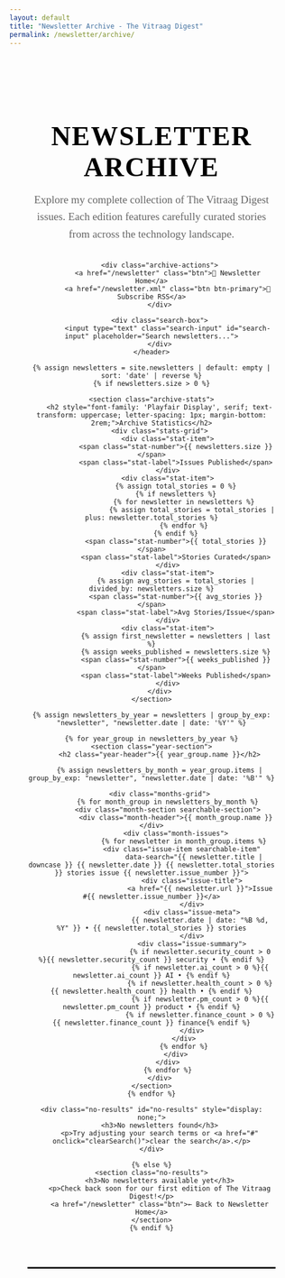 ```yaml
---
layout: default
title: "Newsletter Archive - The Vitraag Digest"
permalink: /newsletter/archive/
---
```


<style>
    @import url('https://fonts.googleapis.com/css2?family=Playfair+Display:wght@400;700;900&family=Source+Serif+Pro:wght@400;600;700&display=swap');
    
    .archive-container {
        max-width: 1000px;
        margin: 0 auto;
        padding: 3rem 2rem;
        font-family: 'Source Serif Pro', Georgia, serif;
    }
    
    .archive-header {
        text-align: center;
        margin-bottom: 4rem;
        border-bottom: 3px solid #000;
        padding-bottom: 3rem;
    }
    
    .archive-header h1 {
        font-family: 'Playfair Display', serif;
        font-size: 3rem;
        font-weight: 900;
        letter-spacing: 2px;
        text-transform: uppercase;
        color: #000;
        margin-bottom: 1rem;
    }
    
    .archive-description {
        font-size: 1.2rem;
        color: #666;
        max-width: 600px;
        margin: 0 auto 2rem;
        line-height: 1.6;
    }
    
    .archive-actions {
        margin: 2rem 0;
    }
    
    .btn {
        display: inline-block;
        padding: 0.8rem 1.5rem;
        margin: 0.5rem;
        border: 2px solid #000;
        text-decoration: none;
        color: #000;
        font-weight: 600;
        text-transform: uppercase;
        letter-spacing: 1px;
        transition: all 0.3s ease;
    }
    
    .btn:hover {
        background: #000;
        color: #fff;
    }
    
    .btn-primary {
        background: #000;
        color: #fff;
    }
    
    .btn-primary:hover {
        background: #333;
    }
    
    .search-box {
        max-width: 400px;
        margin: 2rem auto;
        position: relative;
    }
    
    .search-input {
        width: 100%;
        padding: 1rem;
        border: 2px solid #000;
        font-size: 1rem;
        font-family: inherit;
    }
    
    .search-input:focus {
        outline: none;
        background: #f8f8f8;
    }
    
    .archive-stats {
        background: #f8f8f8;
        border: 2px solid #000;
        padding: 2rem;
        margin: 3rem 0;
        text-align: center;
    }
    
    .stats-grid {
        display: grid;
        grid-template-columns: repeat(auto-fit, minmax(150px, 1fr));
        gap: 2rem;
    }
    
    .stat-item {
        text-align: center;
    }
    
    .stat-number {
        font-size: 2rem;
        font-weight: 700;
        display: block;
        margin-bottom: 0.5rem;
        color: #000;
    }
    
    .stat-label {
        font-size: 0.9rem;
        color: #666;
        text-transform: uppercase;
        letter-spacing: 1px;
    }
    
    .year-section {
        margin: 4rem 0;
    }
    
    .year-header {
        font-family: 'Playfair Display', serif;
        font-size: 2rem;
        font-weight: 700;
        text-transform: uppercase;
        letter-spacing: 1px;
        margin-bottom: 2rem;
        padding-bottom: 1rem;
        border-bottom: 2px solid #000;
        color: #000;
    }
    
    .months-grid {
        display: grid;
        grid-template-columns: repeat(auto-fit, minmax(300px, 1fr));
        gap: 2rem;
    }
    
    .month-section {
        border: 2px solid #000;
        background: #fff;
    }
    
    .month-header {
        background: #000;
        color: #fff;
        padding: 1rem;
        font-family: 'Playfair Display', serif;
        font-size: 1.3rem;
        font-weight: 700;
        text-transform: uppercase;
        letter-spacing: 1px;
        text-align: center;
    }
    
    .month-issues {
        padding: 1.5rem;
    }
    
    .issue-item {
        padding: 1rem 0;
        border-bottom: 1px solid #eee;
    }
    
    .issue-item:last-child {
        border-bottom: none;
    }
    
    .issue-title {
        font-weight: 700;
        margin-bottom: 0.5rem;
    }
    
    .issue-title a {
        text-decoration: none;
        color: #000;
        font-size: 1.1rem;
    }
    
    .issue-title a:hover {
        color: #0066cc;
    }
    
    .issue-meta {
        color: #666;
        font-size: 0.9rem;
        margin-bottom: 0.5rem;
    }
    
    .issue-summary {
        color: #444;
        line-height: 1.6;
        font-size: 0.95rem;
    }
    
    .no-results {
        text-align: center;
        padding: 3rem;
        color: #666;
        font-style: italic;
    }
    
    .back-to-top {
        position: fixed;
        bottom: 2rem;
        right: 2rem;
        background: #000;
        color: #fff;
        border: none;
        padding: 1rem;
        cursor: pointer;
        border-radius: 50%;
        display: none;
        transition: all 0.3s ease;
    }
    
    .back-to-top:hover {
        background: #333;
    }
    
    /* Responsive design */
    @media (max-width: 768px) {
        .archive-container {
            padding: 2rem 1rem;
        }
        
        .archive-header h1 {
            font-size: 2rem;
            letter-spacing: 1px;
        }
        
        .months-grid {
            grid-template-columns: 1fr;
        }
        
        .stats-grid {
            grid-template-columns: repeat(2, 1fr);
        }
        
        .btn {
            display: block;
            margin: 0.5rem 0;
            text-align: center;
        }
    }
</style>

<div class="archive-container">
    <header class="archive-header">
        <h1>Newsletter Archive</h1>
        <div class="archive-description">
            Explore my complete collection of The Vitraag Digest issues. 
            Each edition features carefully curated stories from across the technology landscape.
        </div>
        
        <div class="archive-actions">
            <a href="/newsletter" class="btn">📧 Newsletter Home</a>
            <a href="/newsletter.xml" class="btn btn-primary">📡 Subscribe RSS</a>
        </div>
        
        <div class="search-box">
            <input type="text" class="search-input" id="search-input" placeholder="Search newsletters...">
        </div>
    </header>

    {% assign newsletters = site.newsletters | default: empty | sort: 'date' | reverse %}
    {% if newsletters.size > 0 %}
    
    <section class="archive-stats">
        <h2 style="font-family: 'Playfair Display', serif; text-transform: uppercase; letter-spacing: 1px; margin-bottom: 2rem;">Archive Statistics</h2>
        <div class="stats-grid">
            <div class="stat-item">
                <span class="stat-number">{{ newsletters.size }}</span>
                <span class="stat-label">Issues Published</span>
            </div>
            <div class="stat-item">
                {% assign total_stories = 0 %}
                {% if newsletters %}
                    {% for newsletter in newsletters %}
                        {% assign total_stories = total_stories | plus: newsletter.total_stories %}
                    {% endfor %}
                {% endif %}
                <span class="stat-number">{{ total_stories }}</span>
                <span class="stat-label">Stories Curated</span>
            </div>
            <div class="stat-item">
                {% assign avg_stories = total_stories | divided_by: newsletters.size %}
                <span class="stat-number">{{ avg_stories }}</span>
                <span class="stat-label">Avg Stories/Issue</span>
            </div>
            <div class="stat-item">
                {% assign first_newsletter = newsletters | last %}
                {% assign weeks_published = newsletters.size %}
                <span class="stat-number">{{ weeks_published }}</span>
                <span class="stat-label">Weeks Published</span>
            </div>
        </div>
    </section>

    {% assign newsletters_by_year = newsletters | group_by_exp: "newsletter", "newsletter.date | date: '%Y'" %}
    
    {% for year_group in newsletters_by_year %}
    <section class="year-section">
        <h2 class="year-header">{{ year_group.name }}</h2>
        
        {% assign newsletters_by_month = year_group.items | group_by_exp: "newsletter", "newsletter.date | date: '%B'" %}
        
        <div class="months-grid">
            {% for month_group in newsletters_by_month %}
            <div class="month-section searchable-section">
                <div class="month-header">{{ month_group.name }}</div>
                <div class="month-issues">
                    {% for newsletter in month_group.items %}
                    <div class="issue-item searchable-item" 
                         data-search="{{ newsletter.title | downcase }} {{ newsletter.date }} {{ newsletter.total_stories }} stories issue {{ newsletter.issue_number }}">
                        <div class="issue-title">
                            <a href="{{ newsletter.url }}">Issue #{{ newsletter.issue_number }}</a>
                        </div>
                        <div class="issue-meta">
                            {{ newsletter.date | date: "%B %d, %Y" }} • {{ newsletter.total_stories }} stories
                        </div>
                        <div class="issue-summary">
                            {% if newsletter.security_count > 0 %}{{ newsletter.security_count }} security • {% endif %}
                            {% if newsletter.ai_count > 0 %}{{ newsletter.ai_count }} AI • {% endif %}
                            {% if newsletter.health_count > 0 %}{{ newsletter.health_count }} health • {% endif %}
                            {% if newsletter.pm_count > 0 %}{{ newsletter.pm_count }} product • {% endif %}
                            {% if newsletter.finance_count > 0 %}{{ newsletter.finance_count }} finance{% endif %}
                        </div>
                    </div>
                    {% endfor %}
                </div>
            </div>
            {% endfor %}
        </div>
    </section>
    {% endfor %}
    
    <div class="no-results" id="no-results" style="display: none;">
        <h3>No newsletters found</h3>
        <p>Try adjusting your search terms or <a href="#" onclick="clearSearch()">clear the search</a>.</p>
    </div>
    
    {% else %}
    <section class="no-results">
        <h3>No newsletters available yet</h3>
        <p>Check back soon for our first edition of The Vitraag Digest!</p>
        <a href="/newsletter" class="btn">← Back to Newsletter Home</a>
    </section>
    {% endif %}
</div>

<button class="back-to-top" id="back-to-top" onclick="scrollToTop()">↑</button>

<script>
document.addEventListener('DOMContentLoaded', function() {
    const searchInput = document.getElementById('search-input');
    const searchableItems = document.querySelectorAll('.searchable-item');
    const searchableSections = document.querySelectorAll('.searchable-section');
    const noResults = document.getElementById('no-results');
    const backToTop = document.getElementById('back-to-top');
    
    // Search functionality
    searchInput.addEventListener('input', function() {
        const searchTerm = this.value.toLowerCase().trim();
        
        if (searchTerm === '') {
            // Show all items and sections
            searchableItems.forEach(item => {
                item.style.display = 'block';
            });
            searchableSections.forEach(section => {
                section.style.display = 'block';
            });
            noResults.style.display = 'none';
        } else {
            let hasResults = false;
            
            // Hide all sections first
            searchableSections.forEach(section => {
                section.style.display = 'none';
            });
            
            // Check each item
            searchableItems.forEach(item => {
                const searchData = item.getAttribute('data-search');
                if (searchData && searchData.includes(searchTerm)) {
                    item.style.display = 'block';
                    // Show the parent section
                    const parentSection = item.closest('.searchable-section');
                    if (parentSection) {
                        parentSection.style.display = 'block';
                    }
                    hasResults = true;
                } else {
                    item.style.display = 'none';
                }
            });
            
            // Show/hide no results message
            noResults.style.display = hasResults ? 'none' : 'block';
        }
    });
    
    // Back to top functionality
    window.addEventListener('scroll', function() {
        if (window.pageYOffset > 300) {
            backToTop.style.display = 'block';
        } else {
            backToTop.style.display = 'none';
        }
    });
});

function clearSearch() {
    document.getElementById('search-input').value = '';
    document.getElementById('search-input').dispatchEvent(new Event('input'));
}

function scrollToTop() {
    window.scrollTo({ top: 0, behavior: 'smooth' });
}

// Keyboard shortcuts
document.addEventListener('keydown', function(e) {
    // Focus search on '/' key
    if (e.key === '/' && !e.ctrlKey && !e.metaKey) {
        e.preventDefault();
        document.getElementById('search-input').focus();
    }
    
    // Clear search on Escape
    if (e.key === 'Escape') {
        clearSearch();
        document.getElementById('search-input').blur();
    }
});
</script>